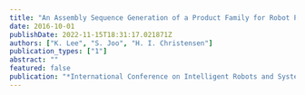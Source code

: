 ```yaml
---
title: "An Assembly Sequence Generation of a Product Family for Robot Programming "
date: 2016-10-01
publishDate: 2022-11-15T18:31:17.021871Z
authors: ["K. Lee", "S. Joo", "H. I. Christensen"]
publication_types: ["1"]
abstract: ""
featured: false
publication: "*International Conference on Intelligent Robots and Systems*"
---
```


